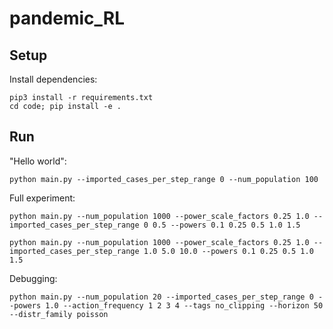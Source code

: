 # pandemic_RL

## Setup

Install dependencies:

```
pip3 install -r requirements.txt
cd code; pip install -e .
```

## Run

"Hello world":
```
python main.py --imported_cases_per_step_range 0 --num_population 100
```

Full experiment:
```
python main.py --num_population 1000 --power_scale_factors 0.25 1.0 --imported_cases_per_step_range 0 0.5 --powers 0.1 0.25 0.5 1.0 1.5

python main.py --num_population 1000 --power_scale_factors 0.25 1.0 --imported_cases_per_step_range 1.0 5.0 10.0 --powers 0.1 0.25 0.5 1.0 1.5
```

Debugging:
```
python main.py --num_population 20 --imported_cases_per_step_range 0 --powers 1.0 --action_frequency 1 2 3 4 --tags no_clipping --horizon 50 --distr_family poisson
```